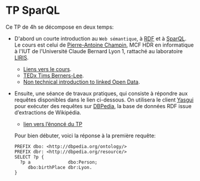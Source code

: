 # TP SparQL

Ce TP de 4h se décompose en deux temps:
 
  - D'abord un courte introduction au ```Web sémantique```, à [RDF](https://www.w3.org/RDF/) et à [SparQL](https://www.w3.org/TR/sparql11-query/). Le cours est celui de [Pierre-Antoine Champin](http://liris.cnrs.fr/~pchampin), MCF HDR en informatique à l'IUT de l'Université Claude Bernard Lyon 1, rattaché au laboratoire [LIRIS](https://liris.cnrs.fr).

    - [Liens vers le cours](http://liris.cnrs.fr/~pchampin/2016/lod/index.html).     
    - [TEDx Tims Berners-Lee](https://www.ted.com/talks/tim_berners_lee_the_next_web).      
    - [Non technical introduction to linked Open Data](https://www.youtube.com/watch?v=4x_xzT5eF5Q).


  - Ensuite, une séance de travaux pratiques, qui consiste à répondre aux requêtes disponibles dans le lien ci-dessous. On  utilisera le client [Yasgui](https://yasgui.triply.cc) pour exécuter des requêtes sur [DBPedia](https://wiki.dbpedia.org/develop/datasets/latest-core-dataset-releases), la base de données RDF issue d’extractions de Wikipédia.    
      - [lien vers l’énoncé du TP](http://liris.cnrs.fr/%7Epchampin/2016/ecl-sparql/)    
  
	Pour bien débuter, voici la réponse à la première requête:

	```sparql
	PREFIX dbo: <http://dbpedia.org/ontology/>
	PREFIX dbr: <http://dbpedia.org/resource/>
	SELECT ?p {
	  ?p a              dbo:Person;
	     dbo:birthPlace dbr:Lyon.
	}
	```
